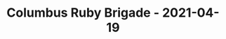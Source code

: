 ---
layout: post
title: Columbus Ruby Brigade - 2021-04-19
datetime: '2021-04-19T18:00:00-04:00'
name: Columbus Ruby Brigade
external_url: https://www.meetup.com/columbusrb/events/276957193/
online_event: true
year_month: 2021-04
---